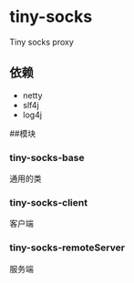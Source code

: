 # tiny-socks
Tiny socks proxy

## 依赖

- netty
- slf4j
- log4j

##模块

### tiny-socks-base
通用的类

### tiny-socks-client
客户端

### tiny-socks-remoteServer
服务端